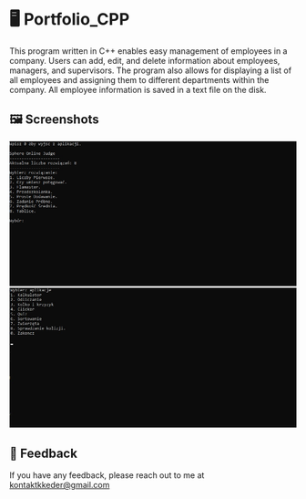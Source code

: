 # :desktop_computer: Portfolio_CPP

This program written in C++ enables easy management of employees in a company. Users can add, edit, and delete information about employees, managers, and supervisors. The program also allows for displaying a list of all employees and assigning them to different departments within the company. All employee information is saved in a text file on the disk.

## :framed_picture: Screenshots

![App Screenshot](src/screen.jpg)
![App Screenshot](src/screen2.jpg)

## :e-mail: Feedback

If you have any feedback, please reach out to me at kontaktkkeder@gmail.com
